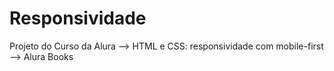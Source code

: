 # Responsividade
Projeto do Curso da Alura --> HTML e CSS: responsividade com mobile-first --> Alura Books
